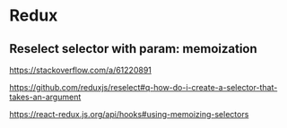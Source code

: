 # Redux

## Reselect selector with param: memoization

https://stackoverflow.com/a/61220891

https://github.com/reduxjs/reselect#q-how-do-i-create-a-selector-that-takes-an-argument

https://react-redux.js.org/api/hooks#using-memoizing-selectors
